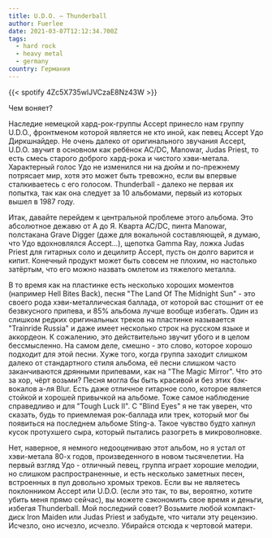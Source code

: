 ```yaml
---
title: U.D.O. — Thunderball
author: Fuerlee
date: 2021-03-07T12:12:34.700Z
tags:
  - hard rock
  - heavy metal
  - germany
country: Германия
---
```

{{< spotify 4Zc5X735wlJVCzaE8Nz43W >}}

Чем воняет?

Наследие немецкой хард-рок-группы Accept принесло нам группу U.D.O., фронтменом которой является не кто иной, как певец Accept Удо Диркшнайдер. Не очень далеко от оригинального звучания Accept, U.D.O. звучит в основном как ребёнок AC/DC, Manowar, Judas Priest, то есть смесь старого доброго хард-рока и чистого хэви-метала. Характерный голос Удо не изменился ни на дюйм и по-прежнему потрясает мир, хотя это может быть тревожно, если вы впервые сталкиваетесь с его голосом. Thunderball - далеко не первая их попытка, так как она следует за 10 альбомами, первый из которых вышел в 1987 году.

Итак, давайте перейдем к центральной проблеме этого альбома. Это абсолютное дежавю от А до Я. Кварта AC/DC, пинта Manowar, полстакана Grave Digger (даже для вокальной составляющей, я думаю, что Удо вдохновлялся Accept...), щепотка Gamma Ray, ложка Judas Priest для гитарных соло и децилитр Accept, пусть он долго варится и кипит. Конечный продукт может быть совсем не плохим, но настолько затёртым, что его можно назвать омлетом из тяжелого металла.

В то время как на пластинке есть несколько хороших моментов (например Hell Bites Back), песня "The Land Of The Midnight Sun" - это своего рода хэви-металлическая баллада, от которой вас стошнит от ее безвкусного припева, и 85% альбома лучше вообще избегать. Один из слишком редких оригинальных треков на пластинке называется "Trainride Russia" и даже имеет несколько строк на русском языке и аккордеон. К сожалению, это действительно звучит убого и в целом бессмысленно. На самом деле, смешно - это слово, которое хорошо подходит для этой песни. Хуже того, когда группа заходит слишком далеко от стандартного стиля альбома, её песни слишком часто заканчиваются дрянными припевами, как на "The Magic Mirror". Что это за хор, чёрт возьми? Песня могла бы быть красивой и без этих бэк-вокалов а-ля Blur. Есть даже отличное гитарное соло, которое является стойкой и хорошей привычкой на альбоме. Тоже самое наблюдение справедливо и для "Tough Luck II". С "Blind Eyes" я не так уверен, что сказать, будь то приемлемая рок-баллада или трек, который мог бы появиться на последнем альбоме Sting-а. Такое чувство будто хапнул кусок протухшего сыра, который пытались разогреть в микроволновке.

Нет, наверное, я немного недооцениваю этот альбом, но я устал от хэви-метала 80-х годов, произведенного в новом тысячелетии. На первый взгляд Удо - отличный певец, группа играет хорошие мелодии, но слишком распространенные, и есть несколько заметных песен, встроенных в пул довольно хромых треков.
Если вы не являетесь поклонником Accept или U.D.O. (если это так, то вы, вероятно, хотите убить меня прямо сейчас), вы можете сэкономить свое время и деньги, избегая Thunderball. Мой последний совет? Возьмите любой компакт-диск Iron Maiden или Judas Priest и забудьте, что читали эту рецензию. Исчезло, оно исчезло, исчезло. Убирайся отсюда к чертовой матери.